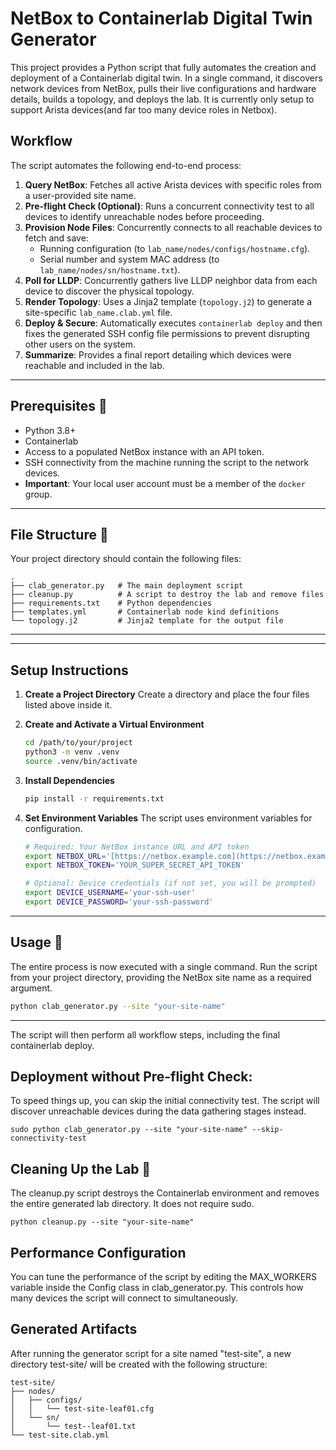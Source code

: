 # NetBox to Containerlab Digital Twin Generator

This project provides a Python script that fully automates the creation and deployment of a Containerlab digital twin. In a single command, it discovers network devices from NetBox, pulls their live configurations and hardware details, builds a topology, and deploys the lab. It is currently only setup to support Arista devices(and far too many device roles in Netbox).


## Workflow

The script automates the following end-to-end process:
1.  **Query NetBox**: Fetches all active Arista devices with specific roles from a user-provided site name.
2.  **Pre-flight Check (Optional)**: Runs a concurrent connectivity test to all devices to identify unreachable nodes before proceeding.
3.  **Provision Node Files**: Concurrently connects to all reachable devices to fetch and save:
    * Running configuration (to `lab_name/nodes/configs/hostname.cfg`).
    * Serial number and system MAC address (to `lab_name/nodes/sn/hostname.txt`).
4.  **Poll for LLDP**: Concurrently gathers live LLDP neighbor data from each device to discover the physical topology.
5.  **Render Topology**: Uses a Jinja2 template (`topology.j2`) to generate a site-specific `lab_name.clab.yml` file.
6.  **Deploy & Secure**: Automatically executes `containerlab deploy` and then fixes the generated SSH config file permissions to prevent disrupting other users on the system.
7.  **Summarize**: Provides a final report detailing which devices were reachable and included in the lab.

---
## Prerequisites 🔧

* Python 3.8+
* Containerlab
* Access to a populated NetBox instance with an API token.
* SSH connectivity from the machine running the script to the network devices.
* **Important**: Your local user account must be a member of the `docker` group.

---
## File Structure 📂

Your project directory should contain the following files:
```
.
├── clab_generator.py   # The main deployment script
├── cleanup.py          # A script to destroy the lab and remove files
├── requirements.txt    # Python dependencies
├── templates.yml       # Containerlab node kind definitions
└── topology.j2         # Jinja2 template for the output file
```
---
---
## Setup Instructions

1.  **Create a Project Directory**
    Create a directory and place the four files listed above inside it.

2.  **Create and Activate a Virtual Environment**
    ```bash
    cd /path/to/your/project
    python3 -m venv .venv
    source .venv/bin/activate
    ```

3.  **Install Dependencies**
    ```bash
    pip install -r requirements.txt
    ```

4.  **Set Environment Variables**
    The script uses environment variables for configuration.
    ```bash
    # Required: Your NetBox instance URL and API token
    export NETBOX_URL='[https://netbox.example.com](https://netbox.example.com)'
    export NETBOX_TOKEN='YOUR_SUPER_SECRET_API_TOKEN'

    # Optional: Device credentials (if not set, you will be prompted)
    export DEVICE_USERNAME='your-ssh-user'
    export DEVICE_PASSWORD='your-ssh-password'
    ```

---
## Usage 🚀

The entire process is now executed with a single command. Run the script from your project directory, providing the NetBox site name as a required argument.

```bash
python clab_generator.py --site "your-site-name"
```

---
The script will then perform all workflow steps, including the final containerlab deploy.

## Deployment without Pre-flight Check:
To speed things up, you can skip the initial connectivity test. The script will discover unreachable devices during the data gathering stages instead.

```
sudo python clab_generator.py --site "your-site-name" --skip-connectivity-test
```

## Cleaning Up the Lab 🧹
The cleanup.py script destroys the Containerlab environment and removes the entire generated lab directory. It does not require sudo.

```
python cleanup.py --site "your-site-name"
```

## Performance Configuration
You can tune the performance of the script by editing the MAX_WORKERS variable inside the Config class in clab_generator.py. This controls how many devices the script will connect to simultaneously.

## Generated Artifacts
After running the generator script for a site named "test-site", a new directory test-site/ will be created with the following structure:
```
test-site/
├── nodes/
│   ├── configs/
│   │   └── test-site-leaf01.cfg
│   └── sn/
│       └── test--leaf01.txt
└── test-site.clab.yml
```
